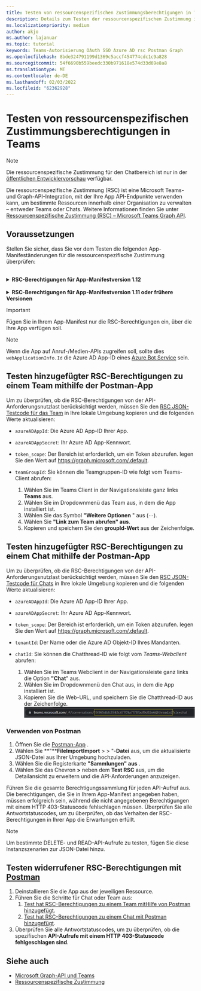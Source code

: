 ```yaml
---
title: Testen von ressourcenspezifischen Zustimmungsberechtigungen in Teams
description: Details zum Testen der ressourcenspezifischen Zustimmung in Teams mit Postman mit Codebeispielen
ms.localizationpriority: medium
author: akjo
ms.author: lajanuar
ms.topic: tutorial
keywords: Teams-Autorisierung OAuth SSO Azure AD rsc Postman Graph
ms.openlocfilehash: 8bde324791199d1369c5accf454774cdc1c9a828
ms.sourcegitcommit: 54f6690b559beedc330b971618e574d33d69e8a8
ms.translationtype: MT
ms.contentlocale: de-DE
ms.lasthandoff: 02/03/2022
ms.locfileid: "62362928"
---
```

# <a name="test-resource-specific-consent-permissions-in-teams"></a>Testen von ressourcenspezifischen Zustimmungsberechtigungen in Teams

> [!NOTE]
> Die ressourcenspezifische Zustimmung für den Chatbereich ist nur in der [öffentlichen Entwicklervorschau](../../resources/dev-preview/developer-preview-intro.md) verfügbar.

Die ressourcenspezifische Zustimmung (RSC) ist eine Microsoft Teams- und Graph-API-Integration, mit der Ihre App API-Endpunkte verwenden kann, um bestimmte Ressourcen innerhalb einer Organisation zu verwalten – entweder Teams oder Chats. Weitere Informationen finden Sie unter [Ressourcenspezifische Zustimmung (RSC) – Microsoft Teams Graph API](resource-specific-consent.md).

## <a name="prerequisites"></a>Voraussetzungen

Stellen Sie sicher, dass Sie vor dem Testen die folgenden App-Manifeständerungen für die ressourcenspezifische Zustimmung überprüfen:

<br>

<details>

<summary><b>RSC-Berechtigungen für App-Manifestversion 1.12</b></summary>

Fügen Sie ihrem [App-Manifest einen webApplicationInfo-Schlüssel](../../resources/schema/manifest-schema.md#webapplicationinfo) mit den folgenden Werten hinzu:

|Name| Typ | Beschreibung|
|---|---|---|
|`id` |Zeichenfolge |Ihre Azure AD-App-ID. Weitere Informationen finden Sie unter [Registrieren Ihrer App im Azure AD Portal](resource-specific-consent.md#register-your-app-with-microsoft-identity-platform-using-the-azure-ad-portal).|
|`resource`|Zeichenfolge| Dieses Feld hat keinen Vorgang in RSC, muss jedoch hinzugefügt werden und einen Wert aufweisen, um eine Fehlerantwort zu vermeiden. Jede Zeichenfolge wird ausgeführt.|

Geben Sie die von der App benötigten Berechtigungen an.

|Name| Typ | Beschreibung|
|---|---|---|
|`authorization`|Object|Liste der Berechtigungen, die die App für die Funktion benötigt. Weitere Informationen finden Sie unter [Autorisierung](../../resources/schema/manifest-schema.md#authorization).|

Beispiel für RSC in einem Team

```json
"webApplicationInfo": {
    "id": "XXxxXXXXX-XxXX-xXXX-XXxx-XXXXXXXxxxXX",
    "resource": "https://RscBasedStoreApp"
    },
"authorization": {
    "permissions": {
        "resourceSpecific": [
            {
                "name": "TeamSettings.Read.Group",
                "type": "Application"
            },
            {
                "name": "TeamSettings.ReadWrite.Group",
                "type": "Application"
            },
            {
                "name": "ChannelSettings.Read.Group",
                "type": "Application"
            },
            {
                "name": "ChannelSettings.ReadWrite.Group",
                "type": "Application"
            },
            {
                "name": "Channel.Create.Group",
                "type": "Application"
            },
            {
                "name": "Channel.Delete.Group",
                "type": "Application"
            },
            {
                "name": "ChannelMessage.Read.Group",
                "type": "Application"
            },
            {
                "name": "TeamsAppInstallation.Read.Group",
                "type": "Application"
            },
            {
                "name": "TeamsTab.Read.Group",
                "type": "Application"
            },
            {
                "name": "TeamsTab.Create.Group",
                "type": "Application"
            },
            {
                "name": "TeamsTab.ReadWrite.Group",
                "type": "Application"
            },
            {
                "name": "TeamsTab.Delete.Group",
                "type": "Application"
            },
            {
                "name": "TeamMember.Read.Group",
                "type": "Application"
            },
            {
                "name": "TeamsActivity.Send.Group",
                "type": "Application"
            }
        ]    
    }
}
```

Beispiel für RSC in einem Chat

```json
"webApplicationInfo": {
    "id": "XXxxXXXXX-XxXX-xXXX-XXxx-XXXXXXXxxxXX",
    "resource": "https://RscBasedStoreApp"
    },
"authorization": {
    "permissions": {
        "resourceSpecific": [
            {
                "name": "ChatSettings.Read.Chat",
                "type": "Application"
            },
            {
                "name": "ChatSettings.ReadWrite.Chat",
                "type": "Application"
            },
            {
                "name": "ChatMessage.Read.Chat",
                "type": "Application"
            },
            {
                "name": "ChatMember.Read.Chat",
                "type": "Application"
            },
            {
                "name": "Chat.Manage.Chat",
                "type": "Application"
            },
            {
                "name": "TeamsTab.Read.Chat",
                "type": "Application"
            },
            {
                "name": "TeamsTab.Create.Chat",
                "type": "Application"
            },
            {
                "name": "TeamsTab.Delete.Chat",
                "type": "Application"
            },
            {
                "name": "TeamsTab.ReadWrite.Chat",
                "type": "Application"
            },
            {
                "name": "TeamsAppInstallation.Read.Chat",
                "type": "Application"
            },
            {
                "name": "OnlineMeeting.ReadBasic.Chat",
                "type": "Application"
            },
            {
                "name": "Calls.AccessMedia.Chat",
                "type": "Application"
            },
            {
                "name": "Calls.JoinGroupCalls.Chat",
                "type": "Application"
            },
            {
                "name": "TeamsActivity.Send.Chat",
                "type": "Application"
            }
        ]    
    }
}
```
    
> [!NOTE]
> Wenn die App die Installation sowohl im Team- als auch im Chatbereich unterstützen soll, können sowohl Team- als auch Chatberechtigungen im selben Manifest unter `authorization`angegeben werden.

</details>

<br>

<details>

<summary><b>RSC-Berechtigungen für App-Manifestversion 1.11 oder frühere Versionen</b></summary>

Fügen Sie ihrem [App-Manifest einen webApplicationInfo-Schlüssel](../../resources/schema/manifest-schema.md#webapplicationinfo) mit den folgenden Werten hinzu:

|Name| Typ | Beschreibung|
|---|---|---|
|`id` |String |Ihre Azure AD-App-ID. Weitere Informationen finden Sie unter [Registrieren Ihrer App im Azure AD Portal](resource-specific-consent.md#register-your-app-with-microsoft-identity-platform-using-the-azure-ad-portal).|
|`resource`|Zeichenfolge| Dieses Feld hat keinen Vorgang in RSC, muss jedoch hinzugefügt werden und einen Wert aufweisen, um eine Fehlerantwort zu vermeiden. Jede Zeichenfolge wird ausgeführt.|
|`applicationPermissions`|Array aus Zeichenfolgen|RSC-Berechtigungen für Ihre App. Weitere Informationen finden Sie unter [ressourcenspezifische Berechtigungen](resource-specific-consent.md#resource-specific-permissions).|

Beispiel für RSC in einem Team

```json
"webApplicationInfo": {
    "id": "XXxxXXXXX-XxXX-xXXX-XXxx-XXXXXXXxxxXX",
    "resource": "https://RscBasedStoreApp",
    "applicationPermissions": [
        "TeamSettings.Read.Group",
        "TeamSettings.ReadWrite.Group",
        "ChannelSettings.Read.Group",
        "ChannelSettings.ReadWrite.Group",
        "Channel.Create.Group",
        "Channel.Delete.Group",
        "ChannelMessage.Read.Group",
        "TeamsAppInstallation.Read.Group",
        "TeamsTab.Read.Group",
        "TeamsTab.Create.Group",
        "TeamsTab.ReadWrite.Group",
        "TeamsTab.Delete.Group",
        "TeamMember.Read.Group",
        "TeamsActivity.Send.Group"
    ]
  }
```

Beispiel für RSC in einem Chat

```json
"webApplicationInfo": {
    "id": "XXxxXXXXX-XxXX-xXXX-XXxx-XXXXXXXxxxXX",
    "resource": "https://RscBasedStoreApp",
    "applicationPermissions": [
        "ChatSettings.Read.Chat",
        "ChatSettings.ReadWrite.Chat",
        "ChatMessage.Read.Chat",
        "ChatMember.Read.Chat",
        "Chat.Manage.Chat",
        "TeamsTab.Read.Chat",
        "TeamsTab.Create.Chat",
        "TeamsTab.Delete.Chat",
        "TeamsTab.ReadWrite.Chat",
        "TeamsAppInstallation.Read.Chat",
        "OnlineMeeting.ReadBasic.Chat",
        "Calls.AccessMedia.Chat",
        "Calls.JoinGroupCalls.Chat",
        "TeamsActivity.Send.Chat"
    ]
  }
```

<br>

> [!NOTE]
> Wenn die App die Installation sowohl im Team- als auch im Chatbereich unterstützen soll, können sowohl Team- als auch Chatberechtigungen im selben Manifest unter `applicationPermissions`angegeben werden.
    
</details>

> [!IMPORTANT]
> Fügen Sie in Ihrem App-Manifest nur die RSC-Berechtigungen ein, über die Ihre App verfügen soll.

> [!NOTE]
> Wenn die App auf Anruf-/Medien-APIs zugreifen soll, sollte dies `webApplicationInfo.Id` die Azure AD App-ID eines [Azure Bot Service](/graph/cloud-communications-get-started#register-a-bot) sein.

## <a name="test-added-rsc-permissions-to-a-team-using-the-postman-app"></a>Testen hinzugefügter RSC-Berechtigungen zu einem Team mithilfe der Postman-App

Um zu überprüfen, ob die RSC-Berechtigungen von der API-Anforderungsnutzlast berücksichtigt werden, müssen Sie den [RSC JSON-Testcode für das Team](test-team-rsc-json-file.md) in Ihre lokale Umgebung kopieren und die folgenden Werte aktualisieren:

* `azureADAppId`: Die Azure AD App-ID Ihrer App.
* `azureADAppSecret`: Ihr Azure AD App-Kennwort.
* `token_scope`: Der Bereich ist erforderlich, um ein Token abzurufen. legen Sie den Wert auf https://graph.microsoft.com/.default.
* `teamGroupId`: Sie können die Teamgruppen-ID wie folgt vom Teams-Client abrufen:

    1. Wählen Sie im Teams Client in der Navigationsleiste ganz links **Teams** aus.
    2. Wählen Sie im Dropdownmenü das Team aus, in dem die App installiert ist.
    3. Wählen Sie das Symbol **"Weitere Optionen** " aus (&#8943;).
    4. Wählen Sie **"Link zum Team abrufen" aus**. 
    5. Kopieren und speichern Sie den **groupId-Wert** aus der Zeichenfolge.

## <a name="test-added-rsc-permissions-to-a-chat-using-the-postman-app"></a>Testen hinzugefügter RSC-Berechtigungen zu einem Chat mithilfe der Postman-App

Um zu überprüfen, ob die RSC-Berechtigungen von der API-Anforderungsnutzlast berücksichtigt werden, müssen Sie den [RSC JSON-Testcode für Chats](test-chat-rsc-json-file.md) in Ihre lokale Umgebung kopieren und die folgenden Werte aktualisieren:

* `azureADAppId`: Die Azure AD App-ID Ihrer App.
* `azureADAppSecret`: Ihr Azure AD App-Kennwort.
* `token_scope`: Der Bereich ist erforderlich, um ein Token abzurufen. legen Sie den Wert auf https://graph.microsoft.com/.default.
* `tenantId`: Der Name oder die Azure AD Objekt-ID Ihres Mandanten.
* `chatId`: Sie können die Chatthread-ID wie folgt vom *Teams-Webclient* abrufen:

    1. Wählen Sie im Teams Webclient in der Navigationsleiste ganz links die Option **"Chat**" aus.
    2. Wählen Sie im Dropdownmenü den Chat aus, in dem die App installiert ist.
    3. Kopieren Sie die Web-URL, und speichern Sie die Chatthread-ID aus der Zeichenfolge.
![Chatthread-ID von Web-URL.](../../assets/images/chat-thread-id.png)

### <a name="use-postman"></a>Verwenden von Postman

1. Öffnen Sie die [Postman-App](https://www.postman.com) .
2. Wählen Sie **"****FileImportImport** >  > "-**Datei** aus, um die aktualisierte JSON-Datei aus Ihrer Umgebung hochzuladen.  
3. Wählen Sie die Registerkarte **"Sammlungen" aus** . 
4. Wählen Sie das Chevron **>** neben dem **Test RSC** aus, um die Detailansicht zu erweitern und die API-Anforderungen anzuzeigen.

Führen Sie die gesamte Berechtigungssammlung für jeden API-Aufruf aus. Die berechtigungen, die Sie in Ihrem App-Manifest angegeben haben, müssen erfolgreich sein, während die nicht angegebenen Berechtigungen mit einem HTTP 403-Statuscode fehlschlagen müssen. Überprüfen Sie alle Antwortstatuscodes, um zu überprüfen, ob das Verhalten der RSC-Berechtigungen in Ihrer App die Erwartungen erfüllt.

> [!NOTE]
> Um bestimmte DELETE- und READ-API-Aufrufe zu testen, fügen Sie diese Instanzszenarien zur JSON-Datei hinzu.

## <a name="test-revoked-rsc-permissions-using-postman"></a>Testen widerrufener RSC-Berechtigungen mit [Postman](https://www.postman.com/)

1. Deinstallieren Sie die App aus der jeweiligen Ressource.
2. Führen Sie die Schritte für Chat oder Team aus: 
    1. [Test hat RSC-Berechtigungen zu einem Team mitHilfe von Postman hinzugefügt](#test-added-rsc-permissions-to-a-team-using-the-postman-app).
    2. [Test hat RSC-Berechtigungen zu einem Chat mit Postman hinzugefügt](#test-added-rsc-permissions-to-a-chat-using-the-postman-app).
3. Überprüfen Sie alle Antwortstatuscodes, um zu überprüfen, ob die spezifischen **API-Aufrufe mit einem HTTP 403-Statuscode fehlgeschlagen sind**.

## <a name="see-also"></a>Siehe auch

* [Microsoft Graph-API und Teams](/graph/api/resources/teams-api-overview?view=graph-rest-1.0&preserve-view=true)
* [Ressourcenspezifische Zustimmung](~/graph-api/rsc/resource-specific-consent.md)
